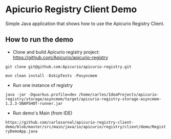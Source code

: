 # Apicurio Registry Client Demo

Simple Java application that shows how to use the Apicurio Registry Client.

## How to run the demo

* Clone and build Apicurio registry project: https://github.com/Apicurio/apicurio-registry

`git clone git@github.com:Apicurio/apicurio-registry.git`

`mvn clean install -DskipTests -Pasyncmem`

* Run one instance of registry

`java -jar -Dquarkus.profile=dev /home/carles/IdeaProjects/apicurio-registry/storage/asyncmem/target/apicurio-registry-storage-asyncmem-1.2.3-SNAPSHOT-runner.jar`

* Run demo's Main (from IDE)

`https://github.com/carlesarnal/apicurio-registry-client-demo/blob/master/src/main/java/io/apicurio/registry/client/demo/RegistryDemoApp.java`
